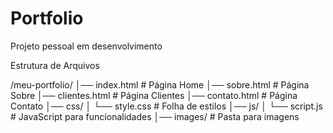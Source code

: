 # Portfolio
Projeto pessoal em desenvolvimento

Estrutura de Arquivos

/meu-portfolio/
│── index.html          # Página Home
│── sobre.html          # Página Sobre
│── clientes.html       # Página Clientes
│── contato.html        # Página Contato
│── css/
│   └── style.css       # Folha de estilos
│── js/
│   └── script.js       # JavaScript para funcionalidades
│── images/             # Pasta para imagens
